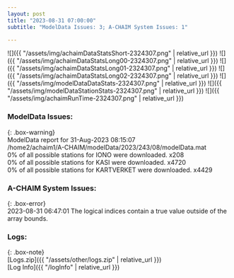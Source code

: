 ```yaml
---
layout: post
title: "2023-08-31 07:00:00"
subtitle: "ModelData Issues: 3; A-CHAIM System Issues: 1"

---
```


![]({{ "/assets/img/achaimDataStatsShort-2324307.png" | relative_url }})
![]({{ "/assets/img/achaimDataStatsLong00-2324307.png" | relative_url }})
![]({{ "/assets/img/achaimDataStatsLong01-2324307.png" | relative_url }})
![]({{ "/assets/img/achaimDataStatsLong02-2324307.png" | relative_url }})
![]({{ "/assets/img/modelDataDataStats-2324307.png" | relative_url }})
![]({{ "/assets/img/modelDataStationStats-2324307.png" | relative_url }})
![]({{ "/assets/img/achaimRunTime-2324307.png" | relative_url }})


### ModelData Issues:  
  
{: .box-warning}  
 ModelData report for 31-Aug-2023 08:15:07   
 /home2/achaim1/A-CHAIM/modelData/2023/243/08/modelData.mat   
 0% of all possible stations for IONO were downloaded. x208   
 0% of all possible stations for KASI were downloaded. x4720   
 0% of all possible stations for KARTVERKET were downloaded. x4429   
  
### A-CHAIM System Issues:  
  
{: .box-error}  
2023-08-31 06:47:01 The logical indices contain a true value outside of the array bounds.  

### Logs:  
  
{: .box-note}  
[Logs.zip]({{ "/assets/other/logs.zip" | relative_url }})  
[Log Info]({{ "/logInfo" | relative_url }})  
